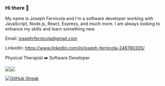 ### Hi there 👋


My name is Joseph Fernicola and I'm a software developer working with JavaScript, Node.js, React, Express, and much more. I am always looking to enhance my skills and learn something new.

Email:  josephrfernicola@gmail.com <br />

LinkedIn:  https://www.linkedin.com/in/joseph-fernicola-248780205/ <br />

Physical Therapist ➡️ Software Developer

<div style="display: flex; flex-direction: row;">
 <img class="img" src="https://github-readme-stats.vercel.app/api?username=josephfernicola&count_private=true&hide=contribs,prs,stars&show_icons=true&theme=rose_pine" />
 <img class="img" src="https://github-readme-stats.vercel.app/api/top-langs/?username=josephfernicola&layout=compact&theme=rose_pine" />
</div>

[![GitHub Streak](https://streak-stats.demolab.com/?user=josephfernicola)](https://git.io/streak-stats)

